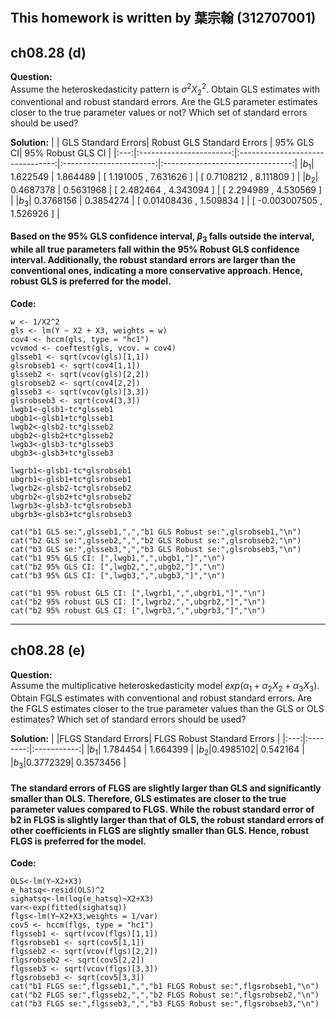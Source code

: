 #
## This homework is written by  葉宗翰 (312707001)
## ch08.28 (d)
**Question:**\
Assume the heteroskedasticity pattern is $\sigma^2X_2^2$. Obtain GLS estimates with conventional and
robust standard errors. Are the GLS parameter estimates closer to the true parameter values or
not? Which set of standard errors should be used?

**Solution:**
|     | GLS Standard Errors| Robust GLS  Standard Errors | 95% GLS CI| 95% Robust GLS CI |
|:---:|:-----------------------:|:--------------------------------:|:-----------------------:|:--------------------------------:|
|$b_1$|         1.622549        |             1.864489             |  [ 1.191005 , 7.631626 ]        |      [ 0.7108212 , 8.111809 ]        |
|$b_2$|         0.4687378       |             0.5631968            | [ 2.482464 , 4.343094 ]        |         [ 2.294989 , 4.530569 ]           |
|$b_3$|         0.3768156       |             0.3854274            | [ 0.01408436 , 1.509834 ]        |      [ -0.003007505 , 1.526926 ]            |
#### Based on the 95% GLS confidence interval, $\beta_3$ falls outside the interval, while all true parameters fall within the 95% Robust GLS confidence interval. Additionally, the robust standard errors are larger than the conventional ones, indicating a more conservative approach. Hence, robust GLS is preferred for the model.

**Code:**
```
w <- 1/X2^2
gls <- lm(Y ~ X2 + X3, weights = w)
cov4 <- hccm(gls, type = "hc1")
vcvmod <- coeftest(gls, vcov. = cov4)
glsseb1 <- sqrt(vcov(gls)[1,1])
glsrobseb1 <- sqrt(cov4[1,1])
glsseb2 <- sqrt(vcov(gls)[2,2])
glsrobseb2 <- sqrt(cov4[2,2])
glsseb3 <- sqrt(vcov(gls)[3,3])
glsrobseb3 <- sqrt(cov4[3,3])
lwgb1<-glsb1-tc*glsseb1
ubgb1<-glsb1+tc*glsseb1
lwgb2<-glsb2-tc*glsseb2
ubgb2<-glsb2+tc*glsseb2
lwgb3<-glsb3-tc*glsseb3
ubgb3<-glsb3+tc*glsseb3

lwgrb1<-glsb1-tc*glsrobseb1
ubgrb1<-glsb1+tc*glsrobseb1
lwgrb2<-glsb2-tc*glsrobseb2
ubgrb2<-glsb2+tc*glsrobseb2
lwgrb3<-glsb3-tc*glsrobseb3
ubgrb3<-glsb3+tc*glsrobseb3

cat("b1 GLS se:",glsseb1,",","b1 GLS Robust se:",glsrobseb1,"\n")
cat("b2 GLS se:",glsseb2,",","b2 GLS Robust se:",glsrobseb2,"\n")
cat("b3 GLS se:",glsseb3,",","b3 GLS Robust se:",glsrobseb3,"\n")
cat("b1 95% GLS CI: [",lwgb1,",",ubgb1,"]","\n")
cat("b2 95% GLS CI: [",lwgb2,",",ubgb2,"]","\n")
cat("b3 95% GLS CI: [",lwgb3,",",ubgb3,"]","\n")

cat("b1 95% robust GLS CI: [",lwgrb1,",",ubgrb1,"]","\n")
cat("b2 95% robust GLS CI: [",lwgrb2,",",ubgrb2,"]","\n")
cat("b2 95% robust GLS CI: [",lwgrb3,",",ubgrb3,"]","\n")
```
---
## ch08.28 (e)
**Question:**\
Assume the multiplicative heteroskedasticity model $exp(α_1 + α_2X_2 + α_3X_3)$. Obtain FGLS
estimates with conventional and robust standard errors. Are the FGLS estimates closer to the
true parameter values than the GLS or OLS estimates? Which set of standard errors should
be used?

**Solution:**
|     |FLGS Standard Errors|  FLGS Robust Standard Errors |
|:---:|:--------:|:-----------:|
|$b_1$| 1.784454 | 1.664399 |
|$b_2$|0.4985102|  0.542164 |
|$b_3$|0.3772329| 0.3573456 |

#### The standard errors of FLGS are slightly larger than GLS and significantly smaller than OLS. Therefore, GLS estimates are closer to the true parameter values compared to FLGS. While the robust standard error of b2 in FLGS is slightly larger than that of GLS, the robust standard errors of other coefficients in FLGS are slightly smaller than GLS. Hence, robust FLGS is preferred for the model.

**Code:**

```
OLS<-lm(Y~X2+X3)
e_hatsq<-resid(OLS)^2
sighatsq<-lm(log(e_hatsq)~X2+X3)
var<-exp(fitted(sighatsq))
flgs<-lm(Y~X2+X3,weights = 1/var)
cov5 <- hccm(flgs, type = "hc1")
flgsseb1 <- sqrt(vcov(flgs)[1,1])
flgsrobseb1 <- sqrt(cov5[1,1])
flgsseb2 <- sqrt(vcov(flgs)[2,2])
flgsrobseb2 <- sqrt(cov5[2,2])
flgsseb3 <- sqrt(vcov(flgs)[3,3])
flgsrobseb3 <- sqrt(cov5[3,3])
cat("b1 FLGS se:",flgsseb1,",","b1 FLGS Robust se:",flgsrobseb1,"\n")
cat("b2 FLGS se:",flgsseb2,",","b2 FLGS Robust se:",flgsrobseb2,"\n")
cat("b3 FLGS se:",flgsseb3,",","b3 FLGS Robust se:",flgsrobseb3,"\n")
```
